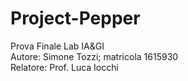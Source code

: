 # Project-Pepper
Prova Finale Lab IA&amp;GI    
Autore: Simone Tozzi; matricola 1615930    
Relatore: Prof. Luca Iocchi    
